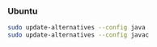 
### Ubuntu
```bash
sudo update-alternatives --config java
sudo update-alternatives --config javac
```
